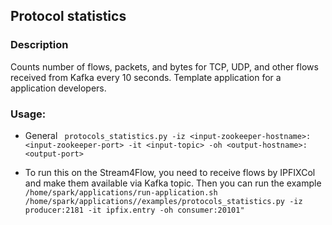 ## Protocol statistics

### Description

Counts number of flows, packets, and bytes for TCP, UDP, and other flows received from Kafka every 10 seconds. Template application for a application developers.

### Usage:
- General 
` protocols_statistics.py -iz <input-zookeeper-hostname>:<input-zookeeper-port> -it <input-topic> -oh <output-hostname>:<output-port>`

- To run this on the Stream4Flow, you need to receive flows by IPFIXCol and make them available via Kafka topic. Then
 you can run the example
`/home/spark/applications/run-application.sh /home/spark/applications//examples/protocols_statistics.py -iz producer:2181 -it ipfix.entry -oh consumer:20101"`


